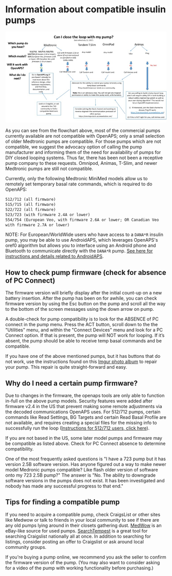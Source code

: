 # Information about compatible insulin pumps

!["Can I do OpenAPS with this pump?"](../Images/Can_I_close_the_loop_with_this_pump_July_13_2017.jpg)

As you can see from the flowchart above, most of the commercial pumps currently available are not compatible with OpenAPS; only a small selection of older Medtronic pumps are compatible.  For those pumps which are not compatible, we suggest the advocacy option of calling the pump manufacturer and informing them of the need for availability of pumps for DIY closed looping systems.  Thus far, there has been not been a receptive pump company to these requests.  Omnipod, Animas, T-Slim, and newer Medtronic pumps are still not compatible.

Currently, only the following Medtronic MiniMed models allow us to remotely set temporary basal rate commands, which is required to do OpenAPS:

    512/712 (all firmware)
    515/715 (all firmware)
    522/722 (all firmware)
    523/723 (with firmware 2.4A or lower)
    554/754 (European Veo, with firmware 2.6A or lower; OR Canadian Veo with firmware 2.7A or lower)

NOTE: For European/WorldWide users who have access to a `DANA*R` insulin pump, you may be able to use AndroidAPS, which leverages OpenAPS's oref0 algorithm but allows you to interface using an Android phone and Bluetooth to communicate directly with the `DANA*R` pump. [See here for instructions and details related to AndroidAPS](https://github.com/MilosKozak/AndroidAPS).

## How to check pump firmware (check for absence of PC Connect)

The firmware version will briefly display after the initial count-up on a new battery insertion.  After the pump has been on for awhile, you can check firmware version by using the Esc button on the pump and scroll all the way to the bottom of the screen messages using the down arrow on pump. 

A double-check for pump compatibility is to look for the ABSENCE of PC connect in the pump menu.  Press the ACT button, scroll down to the the "Utilities" menu, and within the "Connect Devices" menu and look for a PC Connect option. If that is present, the pump will NOT work for looping. If it’s absent, the pump should be able to receive temp basal commands and be compatible.

If you have one of the above mentioned pumps, but it has buttons that do not work, use the instructions found on this [Imgur photo album](http://imgur.com/a/iOXAP) to repair your pump.  This repair is quite straight-forward and easy.

## Why do I need a certain pump firmware?

Due to changes in the firmware, the openaps tools are only able to function in-full on the above pump models. Security features were added after firmware v2.4 in the US that prevent making some remote adjustments via the decoded communications OpenAPS uses. For 512/712 pumps, certain commands like Read Settings, BG Targets and certain Read Basal Profile are not available, and requires creating a special files for the missing info to successfully run the loop ([Instructions for 512/712 users, click here](http://bit.ly/1itCsRl)).

If you are not based in the US, some later model pumps and firmware may be compatible as listed above. Check for PC Connect absence to determine compatibility.

One of the most frequently asked questions is "I have a 723 pump but it has version 2.5B software version.  Has anyone figured out a way to make newer model Medronic pumps compatible?  Like flash older version of software onto my 723 2.5B pump?"  The answer is "No.  The ability to downgrade software versions in the pumps does not exist.  It has been investigated and nobody has made any successful progress to that end."

## Tips for finding a compatible pump

If you need to acquire a compatible pump, check CraigsList or other sites like Medwow or talk to friends in your local community to see if there are any old pumps lying around in their closets gathering dust. [MedWow](http://www.medwow.com) is an eBay-like source for used pumps. [SearchTempest](http://www.searchtempest.com) is a great tool for searching Craigslist nationally all at once. In addition to searching for listings, consider posting an offer to Craigslist or ask around local community groups.

If you're buying a pump online, we recommend you ask the seller to confirm the firmware version of the pump. (You may also want to consider asking for a video of the pump with working functionality before purchasing.)

